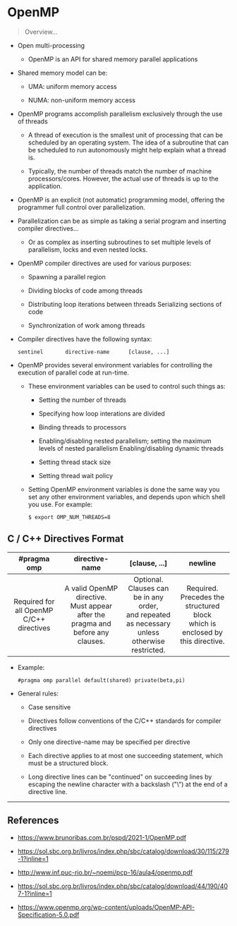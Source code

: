# OpenMP
> Overview...

- Open multi-processing

	- OpenMP is an API for shared memory parallel applications


- Shared memory model can be:

	- UMA: uniform memory access

	- NUMA: non-uniform memory access

- OpenMP programs accomplish parallelism exclusively through the use of threads

	- A thread of execution is the smallest unit of processing that
	 can be scheduled by an operating system. The idea of a subroutine
	that can be scheduled to run autonomously might help explain what
	a thread is.

	- Typically, the number of threads match the number of machine
	processors/cores. However, the actual use of threads is up to the
	application.

- OpenMP is an explicit (not automatic) programming model, offering
the programmer full control over parallelization.

- Parallelization can be as simple as taking a serial program and
inserting compiler directives...

	- Or as complex as inserting subroutines to set multiple levels of
	parallelism, locks and even nested locks.


- OpenMP compiler directives are used for various purposes: 

	- Spawning a parallel region

	- Dividing blocks of code among threads

	- Distributing loop iterations between threads Serializing sections
	of code

	- Synchronization of work among threads


- Compiler directives have the following syntax:

  ```sentinel       directive-name      [clause, ...]```

- OpenMP provides several environment variables for controlling the
execution of parallel code at run-time.

	- These environment variables can be used to control such things
	as: 
	
		- Setting the number of threads

		- Specifying how loop interations are divided

		- Binding threads to processors
		
		- Enabling/disabling nested parallelism; setting the maximum
		levels of nested parallelism Enabling/disabling dynamic threads

		- Setting thread stack size

		- Setting thread wait policy

	- Setting OpenMP environment variables is done the same way you
		set any other environment variables, and depends upon which
		shell you use. For example:
		
		```$ export OMP_NUM_THREADS=8```

## C / C++ Directives Format


| #pragma omp | directive-name | [clause, ...] | newline |
|:-----:|:-----:|:-----:|:-----:|
| Required for all OpenMP C/C++ directives | A valid OpenMP directive.<br>Must appear after the pragma and before any clauses. | Optional. Clauses can be in any order,<br>and repeated as necessary unless <br>otherwise restricted. | Required. Precedes the structured block <br>which is enclosed by this directive. |

- Example:

	```#pragma omp parallel default(shared) private(beta,pi)```

- General rules:
	- Case sensitive

	- Directives follow conventions of the C/C++ standards for
	compiler directives

	- Only one directive-name may be specified per directive

	- Each directive applies to at most one succeeding statement,
	which must be a structured block.

	- Long directive lines can be "continued" on succeeding lines by
	escaping the newline character with a backslash ("\\") at the end
	of a directive line.




<hr>

## References

- https://www.brunoribas.com.br/pspd/2021-1/OpenMP.pdf

- https://sol.sbc.org.br/livros/index.php/sbc/catalog/download/30/115/279-1?inline=1

- http://www.inf.puc-rio.br/~noemi/pcp-16/aula4/openmp.pdf

- https://sol.sbc.org.br/livros/index.php/sbc/catalog/download/44/190/407-1?inline=1

- https://www.openmp.org/wp-content/uploads/OpenMP-API-Specification-5.0.pdf
